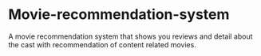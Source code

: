 # Movie-recommendation-system
A movie recommendation system that shows you reviews and detail about the cast with recommendation of content related movies.
